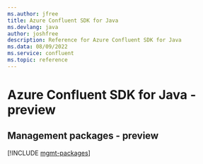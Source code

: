 ```yaml
---
ms.author: jfree
title: Azure Confluent SDK for Java
ms.devlang: java
author: joshfree
description: Reference for Azure Confluent SDK for Java
ms.data: 08/09/2022
ms.service: confluent
ms.topic: reference
---
```

# Azure Confluent SDK for Java - preview

## Management packages - preview
[!INCLUDE [mgmt-packages](confluent-mgmt-index.md)]